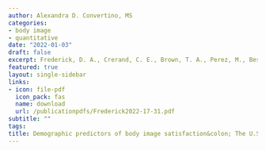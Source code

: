 ```yaml
---
author: Alexandra D. Convertino, MS
categories:
- body image
- quantitative
date: "2022-01-03"
draft: false
excerpt: Frederick, D. A., Crerand, C. E., Brown, T. A., Perez, M., Best, C. R., Cook-Cottone, C. P., Compte, E. J., <strong>Convertino, L.</strong>, Gordon, A. R., Malcarne, V. L., Nagata, J. M., Parent, M. C., Pennesi, J.-L., Pila, E., Rodgers, R. F., Schaefer, L. M., Thompson, J. K., Tylka, T. L., & Murray, S. B. (2022). Demographic predictors of body image satisfaction&colon; The U.S. Body Project I. <em>Body Image, 41</em>, 17–31. https://doi.org/10.1016/j.bodyim.2022.01.011
featured: true
layout: single-sidebar
links:
- icon: file-pdf
  icon_pack: fas
  name: download
  url: /publicationpdfs/Frederick2022-17-31.pdf
subtitle: ""
tags:
title: Demographic predictors of body image satisfaction&colon; The U.S. Body Project I
---
```


